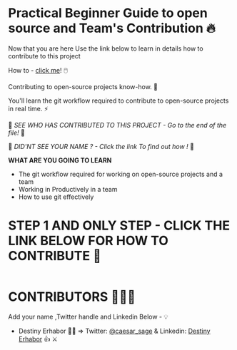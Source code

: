 # Practical Beginner Guide to open source and Team's Contribution 🔥

Now that you are here Use the link below to learn in details how to contribute to this project

How to - [click me]()! 🖱️


Contributing to open-source projects know-how. 🚀

You'll learn the git workflow required to contribute to open-source projects in real time. ⚡


👀 _SEE WHO HAS CONTRIBUTED TO THIS PROJECT - Go to the end of the file!_ 👀

👀 _DID'NT SEE YOUR NAME ? - Click the link []() To find out how !_ 👀

**WHAT ARE YOU GOING TO LEARN**

- The git workflow required for working on open-source projects and a team
- Working in Productively in a team
- How to use git effectively

# STEP 1 AND ONLY STEP - CLICK THE LINK BELOW FOR HOW TO CONTRIBUTE 🍴

![]()

# CONTRIBUTORS 🧑‍🤝‍🧑

Add your name ,Twitter handle and Linkedin Below - 💡

- Destiny Erhabor 🚀💡 => Twitter: [@caesar_sage](https://twitter.com/caesar_sage) & Linkedin: [Destiny Erhabor](https://linkedin.com/in/destiny-erhabor) 👍 ⚔️